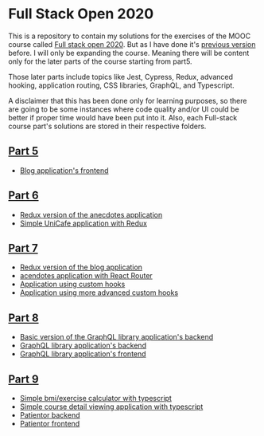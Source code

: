 # Full Stack Open 2020

This is a repository to contain my solutions for the exercises of the MOOC course called [Full stack open 2020](https://fullstackopen.com/). But as I have done it's [previous version](https://github.com/Jhoneagle/Full-stack-2018-open) before. I will only be expanding the course. Meaning there will be content only for the later parts of the course starting from part5.

Those later parts include topics like Jest, Cypress, Redux, advanced hooking, application routing, CSS libraries, GraphQL, and Typescript.

A disclaimer that this has been done only for learning purposes, so there are going to be some instances where code quality and/or UI could be better if proper time would have been put into it. Also, each Full-stack course part's solutions are stored in their respective folders.

## [Part 5](https://fullstackopen.com/en/part5)

- [Blog application's frontend](https://github.com/Jhoneagle/Full-stack-2020-open/tree/master/week5/blogs-frontend)

## [Part 6](https://fullstackopen.com/en/part6)

- [Redux version of the anecdotes application](https://github.com/Jhoneagle/Full-stack-2020-open/tree/master/week6/redux-anecdotes)
- [Simple UniCafe application with Redux](https://github.com/Jhoneagle/Full-stack-2020-open/tree/master/week6/unicafe-redux)

## [Part 7](https://fullstackopen.com/en/part7)

- [Redux version of the blog application](https://github.com/Jhoneagle/Full-stack-2020-open/tree/master/week7/blogs-redux-app)
- [acendotes application with React Router](https://github.com/Jhoneagle/Full-stack-2020-open/tree/master/week7/routed-anecdotes)
- [Application using custom hooks](https://github.com/Jhoneagle/Full-stack-2020-open/tree/master/week7/country-hook)
- [Application using more advanced custom hooks](https://github.com/Jhoneagle/Full-stack-2020-open/tree/master/week7/ultimate-hooks)

## [Part 8](https://fullstackopen.com/en/part8)

- [Basic version of the GraphQL library application's backend](https://github.com/Jhoneagle/Full-stack-2020-open/tree/master/week8/library)
- [GraphQL library application's backend](https://github.com/Jhoneagle/Full-stack-2020-open/tree/master/week8/library-backend)
- [GraphQL library application's frontend](https://github.com/Jhoneagle/Full-stack-2020-open/tree/master/week8/library-frontend)

## [Part 9](https://fullstackopen.com/en/part9)

- [Simple bmi/exercise calculator with typescript](https://github.com/Jhoneagle/Full-stack-2020-open/tree/master/week9/calculator)
- [Simple course detail viewing application with typescript](https://github.com/Jhoneagle/Full-stack-2020-open/tree/master/week9/ts-courses)
- [Patientor backend](https://github.com/Jhoneagle/Full-stack-2020-open/tree/master/week9/patientor-backend)
- [Patientor frontend](https://github.com/Jhoneagle/Full-stack-2020-open/tree/master/week9/patientor-frontend)



